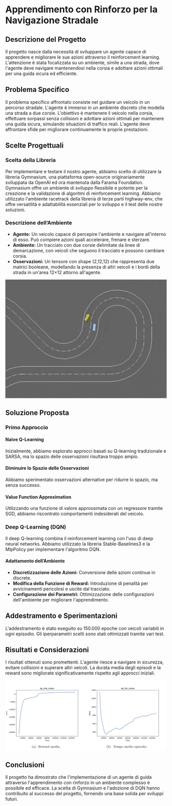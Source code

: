 # Apprendimento con Rinforzo per la Navigazione Stradale

## Descrizione del Progetto

Il progetto nasce dalla necessità di sviluppare un agente capace di apprendere e migliorare le sue azioni attraverso il reinforcement learning. L'attenzione è stata focalizzata su un ambiente, simile a una strada, dove l'agente deve navigare mantenendosi nella corsia e adottare azioni ottimali per una guida sicura ed efficiente.

## Problema Specifico

Il problema specifico affrontato consiste nel guidare un veicolo in un percorso stradale. L'agente è immerso in un ambiente discreto che modella una strada a due corsie. L'obiettivo è mantenere il veicolo nella corsia, effettuare sorpassi senza collisioni e adottare azioni ottimali per mantenere una guida sicura, simulando situazioni di traffico reali. L'agente deve affrontare sfide per migliorare continuamente le proprie prestazioni.

## Scelte Progettuali

### Scelta della Libreria

Per implementare e testare il nostro agente, abbiamo scelto di utilizzare la libreria Gymnasium, una piattaforma open-source originariamente sviluppata da OpenAI ed ora mantenuta dalla Farama Foundation. Gymnasium offre un ambiente di sviluppo flessibile e potente per la creazione e la validazione di algoritmi di reinforcement learning. Abbiamo utilizzato l'ambiente racetrack della libreria di terze parti highway-env, che offre versatilità e adattabilità essenziali per lo sviluppo e il test delle nostre soluzioni.

### Descrizione dell’Ambiente

- **Agente:** Un veicolo capace di percepire l'ambiente e navigare all'interno di esso. Può compiere azioni quali accelerare, frenare e sterzare.
- **Ambiente:** Un tracciato con due corsie delimitate da linee di demarcazione, con veicoli che seguono il tracciato e possono cambiare corsia.
- **Osservazioni:** Un tensore con shape (2,12,12) che rappresenta due matrici booleane, modellando la presenza di altri veicoli e i bordi della strada in un'area 12×12 attorno all'agente.

![Ambiente Racetrack](./img/ProgettoAi.png)

## Soluzione Proposta

### Primo Approccio

#### Naive Q-Learning

Inizialmente, abbiamo esplorato approcci basati su Q-learning tradizionale e SARSA, ma lo spazio delle osservazioni risultava troppo ampio.

#### Diminuire lo Spazio delle Osservazioni

Abbiamo sperimentato osservazioni alternative per ridurre lo spazio, ma senza successo.

#### Value Function Approximation

Utilizzando una funzione di valore approssimata con un regressore tramite SGD, abbiamo riscontrato comportamenti indesiderati del veicolo.

### Deep Q-Learning (DQN)

Il deep Q-learning combina il reinforcement learning con l'uso di deep neural networks. Abbiamo utilizzato la libreria Stable-Baselines3 e la MlpPolicy per implementare l'algoritmo DQN.

#### Adattamento dell’Ambiente

- **Discretizzazione delle Azioni:** Conversione delle azioni continue in discrete.
- **Modifica della Funzione di Reward:** Introduzione di penalità per avvicinamenti pericolosi e uscite dal tracciato.
- **Configurazione dei Parametri:** Ottimizzazione delle configurazioni dell'ambiente per migliorare l'apprendimento.

## Addestramento e Sperimentazioni

L'addestramento è stato eseguito su 150.000 epoche con veicoli variabili in ogni episodio. Gli iperparametri scelti sono stati ottimizzati tramite vari test.

## Risultati e Considerazioni

I risultati ottenuti sono promettenti. L'agente riesce a navigare in sicurezza, evitare collisioni e superare altri veicoli. La durata media degli episodi e la reward sono migliorate significativamente rispetto agli approcci iniziali.

![Grafici Risultati DQN](./img/img.png)

## Conclusioni

Il progetto ha dimostrato che l'implementazione di un agente di guida attraverso l'apprendimento con rinforzo in un ambiente complesso è possibile ed efficace. La scelta di Gymnasium e l'adozione di DQN hanno contribuito al successo del progetto, fornendo una base solida per sviluppi futuri.
